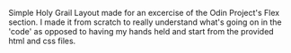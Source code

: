 Simple Holy Grail Layout made for an excercise of the Odin Project's Flex section.
I made it from scratch to really understand what's going on in the 'code' as opposed to having my hands held and start from the provided html and css files.
